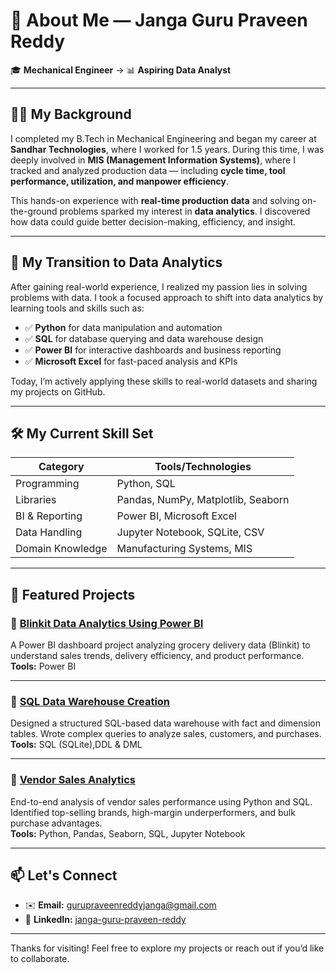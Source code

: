 # 👋 About Me — Janga Guru Praveen Reddy

🎓 **Mechanical Engineer** → 📊 **Aspiring Data Analyst**

---

## 👨‍🔧 My Background

I completed my B.Tech in Mechanical Engineering and began my career at **Sandhar Technologies**, where I worked for 1.5 years. During this time, I was deeply involved in **MIS (Management Information Systems)**, where I tracked and analyzed production data — including **cycle time, tool performance, utilization, and manpower efficiency**.

This hands-on experience with **real-time production data** and solving on-the-ground problems sparked my interest in **data analytics**. I discovered how data could guide better decision-making, efficiency, and insight.

---

## 🔁 My Transition to Data Analytics

After gaining real-world experience, I realized my passion lies in solving problems with data. I took a focused approach to shift into data analytics by learning tools and skills such as:

- ✅ **Python** for data manipulation and automation
- ✅ **SQL** for database querying and data warehouse design
- ✅ **Power BI** for interactive dashboards and business reporting
- ✅ **Microsoft Excel** for fast-paced analysis and KPIs

Today, I’m actively applying these skills to real-world datasets and sharing my projects on GitHub.

---

## 🛠️ My Current Skill Set

| Category         | Tools/Technologies                        |
|------------------|-------------------------------------------|
| Programming      | Python, SQL                               |
| Libraries        | Pandas, NumPy, Matplotlib, Seaborn        |
| BI & Reporting   | Power BI, Microsoft Excel                 |
| Data Handling    | Jupyter Notebook, SQLite, CSV             |
| Domain Knowledge | Manufacturing Systems, MIS                |

---

## 📁 Featured Projects

### 🔹 [Blinkit Data Analytics Using Power BI](https://github.com/gurupraveenreddyjanga/Blinket-Data-Analytics-using-PowerBI)
A Power BI dashboard project analyzing grocery delivery data (Blinkit) to understand sales trends, delivery efficiency, and product performance.  
**Tools:** Power BI

---

### 🔹 [SQL Data Warehouse Creation](https://github.com/gurupraveenreddyjanga/SQL-DataWareHouse-Creation)  
Designed a structured SQL-based data warehouse with fact and dimension tables. Wrote complex queries to analyze sales, customers, and purchases.  
**Tools:** SQL (SQLite),DDL & DML

---

### 🔹 [Vendor Sales Analytics](https://github.com/gurupraveenreddyjanga/vendor-sales-analytics)  
End-to-end analysis of vendor sales performance using Python and SQL. Identified top-selling brands, high-margin underperformers, and bulk purchase advantages.  
**Tools:** Python, Pandas, Seaborn, SQL, Jupyter Notebook

---

## 📫 Let's Connect

- ✉️ **Email:** gurupraveenreddyjanga@gmail.com  
- 🔗 **LinkedIn:** [janga-guru-praveen-reddy](https://www.linkedin.com/in/janga-guru-praveen-reddy)

---

Thanks for visiting! Feel free to explore my projects or reach out if you’d like to collaborate.
